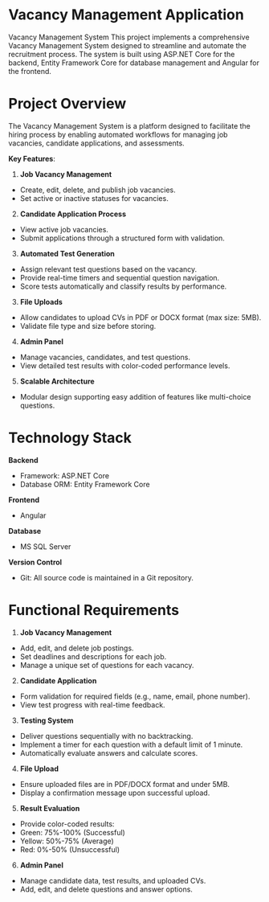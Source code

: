 # Vacancy Management Application

Vacancy Management System
This project implements a comprehensive Vacancy Management System designed to streamline and automate the recruitment process. The system is built using ASP.NET Core for the backend, Entity Framework Core for database management and  Angular for the frontend.

# **Project Overview**
The Vacancy Management System is a platform designed to facilitate the hiring process by enabling automated workflows for managing job vacancies, candidate applications, and assessments.

**Key Features**:
1. **Job Vacancy Management**
- Create, edit, delete, and publish job vacancies.
- Set active or inactive statuses for vacancies.
  
2. **Candidate Application Process**
- View active job vacancies.
- Submit applications through a structured form with validation.
3. **Automated Test Generation**
- Assign relevant test questions based on the vacancy.
- Provide real-time timers and sequential question navigation.
- Score tests automatically and classify results by performance.
3. **File Uploads**
- Allow candidates to upload CVs in PDF or DOCX format (max size: 5MB).
- Validate file type and size before storing.
4. **Admin Panel**
- Manage vacancies, candidates, and test questions.
- View detailed test results with color-coded performance levels.
5. **Scalable Architecture**
- Modular design supporting easy addition of features like multi-choice questions.

# **Technology Stack**
**Backend**
- Framework: ASP.NET Core
- Database ORM: Entity Framework Core
  
**Frontend**
 - Angular
   
**Database**
- MS SQL Server
  
**Version Control**
  - Git: All source code is maintained in a Git repository.

# **Functional Requirements**
1. **Job Vacancy Management**
- Add, edit, and delete job postings.
- Set deadlines and descriptions for each job.
- Manage a unique set of questions for each vacancy.

2. **Candidate Application**
- Form validation for required fields (e.g., name, email, phone number).
- View test progress with real-time feedback.
  
3. **Testing System**
- Deliver questions sequentially with no backtracking.
- Implement a timer for each question with a default limit of 1 minute.
- Automatically evaluate answers and calculate scores.
  
4. **File Upload**
- Ensure uploaded files are in PDF/DOCX format and under 5MB.
- Display a confirmation message upon successful upload.
  
5. **Result Evaluation**

- Provide color-coded results:
- Green: 75%-100% (Successful)
- Yellow: 50%-75% (Average)
- Red: 0%-50% (Unsuccessful)
  
6. **Admin Panel**
- Manage candidate data, test results, and uploaded CVs.
- Add, edit, and delete questions and answer options.

